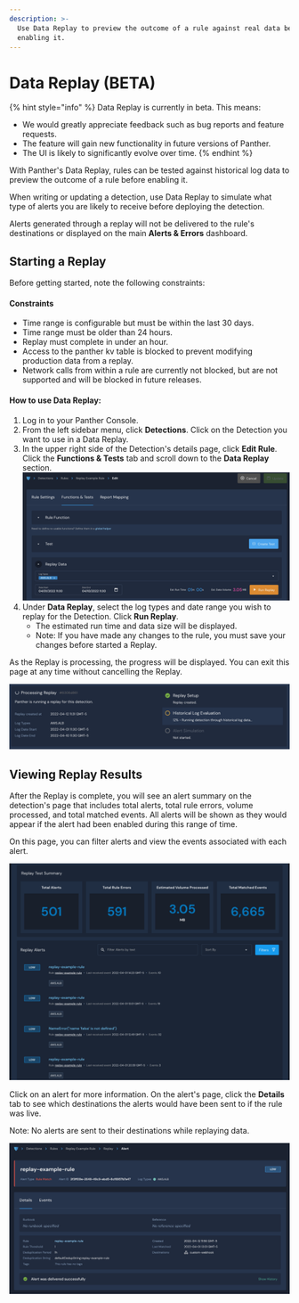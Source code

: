```yaml
---
description: >-
  Use Data Replay to preview the outcome of a rule against real data before
  enabling it.
---
```


# Data Replay (BETA)

{% hint style="info" %}
Data Replay is currently in beta. This means:&#x20;

* We would greatly appreciate feedback such as bug reports and feature requests.
* The feature will gain new functionality in future versions of Panther.&#x20;
* The UI is likely to significantly evolve over time.
{% endhint %}

With Panther's Data Replay, rules can be tested against historical log data to preview the outcome of a rule before enabling it.&#x20;

When writing or updating a detection, use Data Replay to simulate what type of alerts you are likely to receive before deploying the detection.&#x20;

Alerts generated through a replay will not be delivered to the rule's destinations or displayed on the main **Alerts & Errors** dashboard.

## Starting a Replay

Before getting started, note the following constraints:

#### Constraints

* Time range is configurable but must be within the last 30 days.
* Time range must be older than 24 hours.
* Replay must complete in under an hour.
* Access to the panther kv table is blocked to prevent modifying production data from a replay.
* Network calls from within a rule are currently not blocked, but are not supported and will be blocked in future releases.

#### How to use Data Replay:

1. Log in to your Panther Console.
2. From the left sidebar menu, click **Detections**. Click on the Detection you want to use in a Data Replay.
3. In the upper right side of the Detection's details page, click **Edit Rule**. Click the **Functions & Tests** tab and scroll down to the **Data Replay** section.\
   ![](<../../.gitbook/assets/data-replay-ui (1) (1) (2).png>)
4. Under **Data Replay**, select the log types and date range you wish to replay for the Detection. Click **Run Replay**.
   * The estimated run time and data size will be displayed.
   * Note: If you have made any changes to the rule, you must save your changes before started a Replay.

As the Replay is processing, the progress will be displayed. You can exit this page at any time without cancelling the Replay.&#x20;

![The Panther Console displays a message that says the Replay is processing.](../../.gitbook/assets/progress.png)

## Viewing Replay Results

After the Replay is complete, you will see an alert summary on the detection's page that includes total alerts, total rule errors, volume processed, and total matched events. All alerts will be shown as they would appear if the alert had been enabled during this range of time.

On this page, you can filter alerts and view the events associated with each alert.&#x20;

![The Replay Test Summary shows the number of alerts, rule errors, estimated volume processed, and total matched events.](../../.gitbook/assets/replaysummary.png)

Click on an alert for more information. On the alert's page, click the **Details** tab to see which destinations the alerts would have been sent to if the rule was live.&#x20;

Note: No alerts are sent to their destinations while replaying data.

![The alert's Details page shows more information, including the destination where you  would expect the alert to be sent.](../../.gitbook/assets/replaydetails.png)
